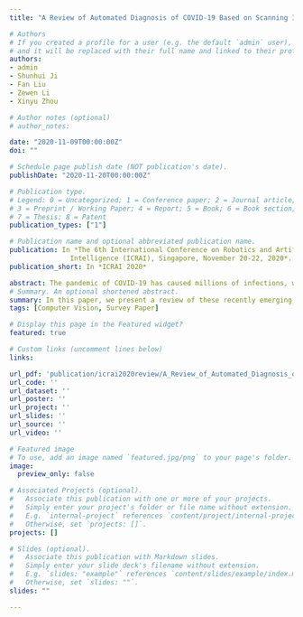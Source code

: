 ```yaml
---
title: "A Review of Automated Diagnosis of COVID-19 Based on Scanning Images"

# Authors
# If you created a profile for a user (e.g. the default `admin` user), write the username (folder name) here 
# and it will be replaced with their full name and linked to their profile.
authors:
- admin
- Shunhui Ji
- Fan Liu 
- Zewen Li 
- Xinyu Zhou

# Author notes (optional)
# author_notes:

date: "2020-11-09T00:00:00Z"
doi: ""

# Schedule page publish date (NOT publication's date).
publishDate: "2020-11-20T00:00:00Z"

# Publication type.
# Legend: 0 = Uncategorized; 1 = Conference paper; 2 = Journal article;
# 3 = Preprint / Working Paper; 4 = Report; 5 = Book; 6 = Book section;
# 7 = Thesis; 8 = Patent
publication_types: ["1"]

# Publication name and optional abbreviated publication name.
publication: In *The 6th International Conference on Robotics and Artificial
               Intelligence (ICRAI), Singapore, November 20-22, 2020*. [[doi]](https://doi.org/10.1145/3449301.3449778) [[ArXiv]](https://arxiv.org/abs/2006.05245)
publication_short: In *ICRAI 2020*

abstract: The pandemic of COVID-19 has caused millions of infections, which has led to a great loss all over the world, socially and economically. Due to the false-negative rate and the time-consuming of the conventional Reverse Transcription Polymerase Chain Reaction (RT-PCR) tests, diagnosing based on X-ray images and Computed Tomography (CT) images has been widely adopted. Therefore, researchers of the computer vision area have developed many automatic diagnosing models based on machine learning or deep learning to assist the radiologists and improve the diagnosing accuracy. In this paper, we present a review of these recently emerging automatic diagnosing models. 70 models proposed from February 14, 2020, to July 21, 2020, are involved. We analyzed the models from the perspective of preprocessing, feature extraction, classification, and evaluation. Based on the limitation of existing models, we pointed out that domain adaption in transfer learning and interpretability promotion would be the possible future directions.
# Summary. An optional shortened abstract.
summary: In this paper, we present a review of these recently emerging automatic diagnosing models. 70 models proposed from February 14, 2020, to July 21, 2020, are involved. 
tags: [Computer Vision, Survey Paper]

# Display this page in the Featured widget?
featured: true

# Custom links (uncomment lines below)
links:

url_pdf: 'publication/icrai2020review/A_Review_of_Automated_Diagnosis_of_COVID_19_Based_on_Scanning_Images.pdf'
url_code: ''
url_dataset: ''
url_poster: ''
url_project: ''
url_slides: ''
url_source: ''
url_video: ''

# Featured image
# To use, add an image named `featured.jpg/png` to your page's folder. 
image:
  preview_only: false

# Associated Projects (optional).
#   Associate this publication with one or more of your projects.
#   Simply enter your project's folder or file name without extension.
#   E.g. `internal-project` references `content/project/internal-project/index.md`.
#   Otherwise, set `projects: []`.
projects: []

# Slides (optional).
#   Associate this publication with Markdown slides.
#   Simply enter your slide deck's filename without extension.
#   E.g. `slides: "example"` references `content/slides/example/index.md`.
#   Otherwise, set `slides: ""`.
slides: ""

---
```



